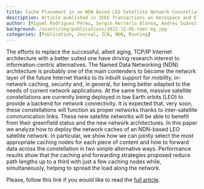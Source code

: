 ```yaml
---
title: Cache Placement in an NDN Based LEO Satellite Network Constellation
description: Article published in IEEE Transactions on Aerospace and Electronic Systems
author: [Miguel Rodríguez Pérez, Sergio Herrería Alonso, Andrés Suárez González, José Carlos López Ardao, Raúl F. Rodríguez Rubio]
background: /assets/img/publications/2022-12-05-taes-bg.jpg
categories: [Publication, Journal, ICN, NDN, Routing]
---
```

The efforts to replace the successful, albeit aging, TCP/IP Internet architecture with a better suited one have driving research interest to information-centric alternatives. The Named Data Networking (NDN) architecture is probably one of the main contenders to become the network layer of the future Internet thanks to its inbuilt support for mobility, in-network caching, security and, in general, for being better adapted to the needs of current network applications. At the same time, massive satellite constellations are currently being deployed in low Earth orbits (LEO) to provide a backend for network connectivity. It is expected that, very soon, these constellations will function as proper networks thanks to inter-satellite communication links. These new satellite networks will be able to benefit from their greenfield status and the new network architectures. In this paper we analyze how to deploy the network caches of an NDN-based LEO satellite network. In particular, we show how we can jointly select the most appropriate caching nodes for each piece of content and how to forward data across the constellation in two simple alternative ways. Performance results show that the caching and forwarding strategies proposed reduce path lengths up to a third with just a few caching nodes while, simultaneously, helping to spread the load along the network.

Please, follow this link if you would like to read the [full article](https://doi.org/10.1109/TAES.2022.3227530).

